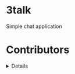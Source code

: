 # 3talk
Simple chat application

# Contributors
<details>List
<p>
| Name        |
|-------------|
| Sujeong Lee |
</p>
</details>
